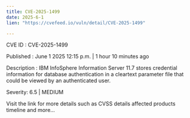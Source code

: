 ```yaml
---
title: CVE-2025-1499
date: 2025-6-1
lien: "https://cvefeed.io/vuln/detail/CVE-2025-1499"

---
```


CVE ID : CVE-2025-1499

Published :  June 1
2025
12:15 p.m. | 1 hour
10 minutes ago

Description : IBM InfoSphere Information Server 11.7 stores credential information for database authentication in a cleartext parameter file that could be viewed by an authenticated user.

Severity: 6.5 | MEDIUM

Visit the link for more details
such as CVSS details
affected products
timeline
and more...
